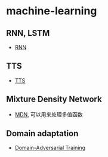 # machine-learning

## RNN, LSTM

- [RNN](https://zhuanlan.zhihu.com/p/28919765)

## TTS

- [TTS](https://zhuanlan.zhihu.com/p/45517433)

## Mixture Density Network

- [MDN](https://zhuanlan.zhihu.com/p/37992239), 可以用来处理多值函数

## Domain adaptation

- [Domain-Adversarial Training](https://zhuanlan.zhihu.com/p/51499968)

